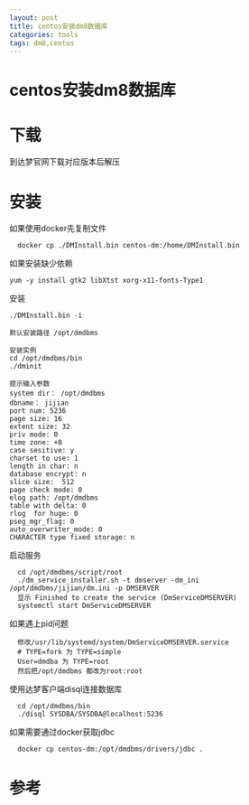 ```yaml
---
layout: post
title: centos安装dm8数据库
categories: tools
tags: dm8,centos
---
```


centos安装dm8数据库
=================

# 下载
  到达梦官网下载对应版本后解压

# 安装

  如果使用docker先复制文件
```
  docker cp ./DMInstall.bin centos-dm:/home/DMInstall.bin
```
  
  如果安装缺少依赖
```
yum -y install gtk2 libXtst xorg-x11-fonts-Type1
```

  安装
```
./DMInstall.bin -i

默认安装路径 /opt/dmdbms

安装实例
cd /opt/dmdbms/bin
./dminit 

提示输入参数
system dir： /opt/dmdbms
dbname： jijian
port num: 5236
page size: 16
extent size: 32
priv mode: 0
time zone: +8
case sesitive: y
charset to use: 1
length in char: n
database encrypt: n
slice size:  512
page check mode: 0
elog path: /opt/dmdbms
table with delta: 0
rlog  for huge: 0
pseg_mgr_flag: 0
auto_overwriter_mode: 0
CHARACTER type fixed storage: n
```

  启动服务
```
  cd /opt/dmdbms/script/root
  ./dm_service_installer.sh -t dmserver -dm_ini /opt/dmdbms/jijian/dm.ini -p DMSERVER
  显示 Finished to create the service (DmServiceDMSERVER)
  systemctl start DmServiceDMSERVER
```

  如果遇上pid问题
```
  修改/usr/lib/systemd/system/DmServiceDMSERVER.service
  # TYPE=fork 为 TYPE=simple
  User=dmdba 为 TYPE=root
  然后把/opt/dmdbms 都改为root:root
```

  使用达梦客户端disql连接数据库
```
  cd /opt/dmdbms/bin
  ./disql SYSDBA/SYSDBA@localhost:5236
```

  如果需要通过docker获取jdbc
```
  docker cp centos-dm:/opt/dmdbms/drivers/jdbc .
```
   
# 参考
